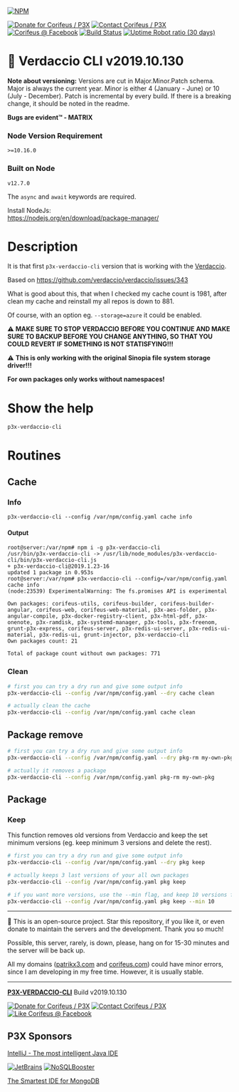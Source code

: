 [//]: #@corifeus-header
  
[![NPM](https://nodei.co/npm/p3x-verdaccio-cli.png?downloads=true&downloadRank=true)](https://www.npmjs.com/package/p3x-verdaccio-cli/)

  

[![Donate for Corifeus / P3X](https://img.shields.io/badge/Donate-Corifeus-003087.svg)](https://paypal.me/patrikx3) [![Contact Corifeus / P3X](https://img.shields.io/badge/Contact-P3X-ff9900.svg)](https://www.patrikx3.com/en/front/contact) [![Corifeus @ Facebook](https://img.shields.io/badge/Facebook-Corifeus-3b5998.svg)](https://www.facebook.com/corifeus.software)  [![Build Status](https://api.travis-ci.com/patrikx3/verdaccio-cli.svg?branch=master)](https://travis-ci.com/patrikx3/verdaccio-cli) 
[![Uptime Robot ratio (30 days)](https://img.shields.io/uptimerobot/ratio/m780749701-41bcade28c1ea8154eda7cca.svg)](https://uptimerobot.patrikx3.com/)

 


 
# 🍶 Verdaccio CLI v2019.10.130  

  
**Note about versioning:** Versions are cut in Major.Minor.Patch schema. Major is always the current year. Minor is either 4 (January - June) or 10 (July - December). Patch is incremental by every build. If there is a breaking change, it should be noted in the readme.

**Bugs are evident™ - MATRIX️**  
    

### Node Version Requirement 
``` 
>=10.16.0 
```  
   
### Built on Node 
``` 
v12.7.0
```   
   
The ```async``` and ```await``` keywords are required.

Install NodeJs:    
https://nodejs.org/en/download/package-manager/    



# Description  

                        
[//]: #@corifeus-header:end


It is that first `p3x-verdaccio-cli` version that is working with the [Verdaccio](https://github.com/verdaccio).
  
Based on https://github.com/verdaccio/verdaccio/issues/343
  
What is good about this, that when I checked my cache count is 1981, after clean my cache and reinstall my all repos is down to 881.

Of course, with an option eg. `--storage=azure` it could be enabled.

⚠️ **MAKE SURE TO STOP VERDACCIO BEFORE YOU CONTINUE AND MAKE SURE TO BACKUP BEFORE YOU CHANGE ANYTHING, SO THAT YOU COULD REVERT IF SOMETHING IS NOT STATISFYING!!!** 

⚠️ **This is only working with the original Sinopia file system storage driver!!!** 

**For own packages only works without namespaces!**

# Show the help

```bash
p3x-verdaccio-cli
```

# Routines

## Cache

### Info

```text
p3x-verdaccio-cli --config /var/npm/config.yaml cache info 
```

#### Output
```text
root@server:/var/npm# npm i -g p3x-verdaccio-cli
/usr/bin/p3x-verdaccio-cli -> /usr/lib/node_modules/p3x-verdaccio-cli/bin/p3x-verdaccio-cli.js
+ p3x-verdaccio-cli@2019.1.23-16
updated 1 package in 0.953s
root@server:/var/npm# p3x-verdaccio-cli --config=/var/npm/config.yaml cache info
(node:23539) ExperimentalWarning: The fs.promises API is experimental

Own packages: corifeus-utils, corifeus-builder, corifeus-builder-angular, corifeus-web, corifeus-web-material, p3x-aes-folder, p3x-angular-compile, p3x-docker-registry-client, p3x-html-pdf, p3x-onenote, p3x-ramdisk, p3x-systemd-manager, p3x-tools, p3x-freenom, grunt-p3x-express, corifeus-server, p3x-redis-ui-server, p3x-redis-ui-material, p3x-redis-ui, grunt-injector, p3x-verdaccio-cli
Own packages count: 21

Total of package count without own packages: 771
```

### Clean

```bash
# first you can try a dry run and give some output info
p3x-verdaccio-cli --config /var/npm/config.yaml --dry cache clean 

# actually clean the cache
p3x-verdaccio-cli --config /var/npm/config.yaml cache clean 
```

## Package remove

```bash
# first you can try a dry run and give some output info
p3x-verdaccio-cli --config /var/npm/config.yaml --dry pkg-rm my-own-pkg 

# actually it removes a package
p3x-verdaccio-cli --config /var/npm/config.yaml pkg-rm my-own-pkg 
```

## Package

### Keep

This function removes old versions from Verdaccio and keep the set minimum versions (eg. keep minimum 3 versions and delete the rest).  

```bash
# first you can try a dry run and give some output info
p3x-verdaccio-cli --config /var/npm/config.yaml --dry pkg keep 

# actually keeps 3 last versions of your all own packages
p3x-verdaccio-cli --config /var/npm/config.yaml pkg keep 

# if you want more versions, use the --min flag, and keep 10 versions for each packages
p3x-verdaccio-cli --config /var/npm/config.yaml pkg keep --min 10
```


[//]: #@corifeus-footer

---

🙏 This is an open-source project. Star this repository, if you like it, or even donate to maintain the servers and the development. Thank you so much!

Possible, this server, rarely, is down, please, hang on for 15-30 minutes and the server will be back up.

All my domains ([patrikx3.com](https://patrikx3.com) and [corifeus.com](https://corifeus.com)) could have minor errors, since I am developing in my free time. However, it is usually stable.
  
---
  
[**P3X-VERDACCIO-CLI**](https://pages.corifeus.com/verdaccio-cli) Build v2019.10.130 

[![Donate for Corifeus / P3X](https://img.shields.io/badge/Donate-Corifeus-003087.svg)](https://www.paypal.com/cgi-bin/webscr?cmd=_s-xclick&hosted_button_id=QZVM4V6HVZJW6)  [![Contact Corifeus / P3X](https://img.shields.io/badge/Contact-P3X-ff9900.svg)](https://www.patrikx3.com/en/front/contact) [![Like Corifeus @ Facebook](https://img.shields.io/badge/LIKE-Corifeus-3b5998.svg)](https://www.facebook.com/corifeus.software) 


## P3X Sponsors

[IntelliJ - The most intelligent Java IDE](https://www.jetbrains.com/?from=patrikx3)
  
[![JetBrains](https://cdn.corifeus.com/assets/svg/jetbrains-logo.svg)](https://www.jetbrains.com/?from=patrikx3) [![NoSQLBooster](https://cdn.corifeus.com/assets/png/nosqlbooster-70x70.png)](https://www.nosqlbooster.com/)

[The Smartest IDE for MongoDB](https://www.nosqlbooster.com)
  
  
 

[//]: #@corifeus-footer:end
